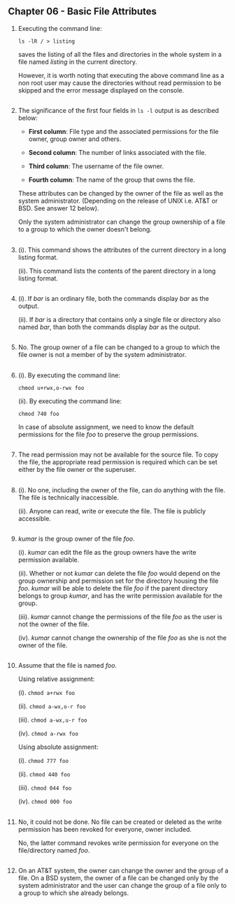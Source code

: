 ##  Chapter 06 - Basic File Attributes

01. Executing the command line:

    `ls -lR / > listing`

    saves the listing of all the files and directories in the whole system in a file named _listing_ in the current directory.

    However, it is worth noting that executing the above command line as a non root user may cause the directories without read permission to be skipped and the error message displayed on the console.

##

02. The significance of the first four fields in `ls -l` output is as described below:

    -   **First column**: File type and the associated permissions for the file owner, group owner and others.

    -   **Second column**: The number of links associated with the file.

    -   **Third column**: The username of the file owner.

    -   **Fourth column**: The name of the group that owns the file.

    These attributes can be changed by the owner of the file as well as the system administrator. (Depending on the release of UNIX i.e. AT&T or BSD. See answer 12 below).

    Only the system administrator can change the group ownership of a file to a group to which the owner doesn't belong.

##

03. (i). This command shows the attributes of the current directory in a long listing format.

    (ii). This command lists the contents of the parent directory in a long listing format.

##

04. (i). If _bar_ is an ordinary file, both the commands display _bar_ as the output.

    (ii). If _bar_ is a directory that contains only a single file or directory also named _bar_, than both the commands display _bar_ as the output.

##

05. No. The group owner of a file can be changed to a group to which the file owner is not a member of by the system administrator.

##

06. (i). By executing the command line:

    `chmod u+rwx,o-rwx foo`

    (ii). By executing the command line:

    `chmod 740 foo`

    In case of absolute assignment, we need to know the default permissions for the file _foo_ to preserve the group permissions.

##

07. The read permission may not be available for the source file. To copy the file, the appropriate read permission is required which can be set either by the file owner or the superuser.

##

08. (i). No one, including the owner of the file, can do anything with the file. The file is technically inaccessible.

    (ii). Anyone can read, write or execute the file. The file is publicly accessible.

##

09. _kumar_ is the group owner of the file _foo_.

    (i). _kumar_ can edit the file as the group owners have the write permission available.

    (ii). Whether or not _kumar_ can delete the file _foo_ would depend on the group ownership and permission set for the directory housing the file _foo_. _kumar_ will be able to delete the file _foo_ if the parent directory belongs to group _kumar_, and has the write permission available for the group.

    (iii). _kumar_ cannot change the permissions of the file _foo_ as the user is not the owner of the file.

    (iv). _kumar_ cannot change the ownership of the file _foo_ as she is not the owner of the file.

##

10. Assume that the file is named _foo_.

    Using relative assignment:

    (i). `chmod a+rwx foo`

    (ii). `chmod a-wx,o-r foo`

    (iii). `chmod a-wx,u-r foo`

    (iv). `chmod a-rwx foo`

    Using absolute assignment:

    (i). `chmod 777 foo`

    (ii). `chmod 440 foo`

    (iii). `chmod 044 foo`

    (iv). `chmod 000 foo`

##

11. No, it could not be done. No file can be created or deleted as the write permission has been revoked for everyone, owner included.

    No, the latter command revokes write permission for everyone on the file/directory named _foo_.

##

12. On an AT&T system, the owner can change the owner and the group of a file. On a BSD system, the owner of a file can be changed only by the system administrator and the user can change the group of a file only to a group to which she already belongs.

##
